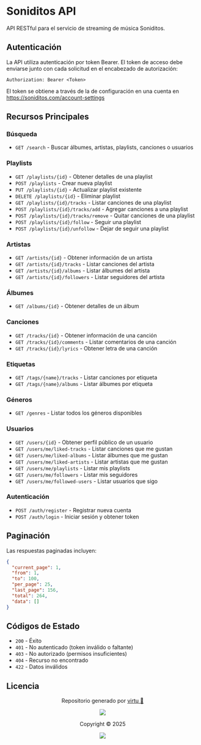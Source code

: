 # Soniditos API

API RESTful para el servicio de streaming de música Soniditos.

## Autenticación

La API utiliza autenticación por token Bearer. El token de acceso debe enviarse junto con cada solicitud en el encabezado de autorización:

```
Authorization: Bearer <Token>
```

El token se obtiene a través de la de configuración en una cuenta en https://soniditos.com/account-settings

## Recursos Principales

### Búsqueda
- `GET /search` - Buscar álbumes, artistas, playlists, canciones o usuarios

### Playlists
- `GET /playlists/{id}` - Obtener detalles de una playlist
- `POST /playlists` - Crear nueva playlist
- `PUT /playlists/{id}` - Actualizar playlist existente
- `DELETE /playlists/{id}` - Eliminar playlist
- `GET /playlists/{id}/tracks` - Listar canciones de una playlist
- `POST /playlists/{id}/tracks/add` - Agregar canciones a una playlist
- `POST /playlists/{id}/tracks/remove` - Quitar canciones de una playlist
- `POST /playlists/{id}/follow` - Seguir una playlist
- `POST /playlists/{id}/unfollow` - Dejar de seguir una playlist

### Artistas
- `GET /artists/{id}` - Obtener información de un artista
- `GET /artists/{id}/tracks` - Listar canciones del artista
- `GET /artists/{id}/albums` - Listar álbumes del artista
- `GET /artists/{id}/followers` - Listar seguidores del artista

### Álbumes
- `GET /albums/{id}` - Obtener detalles de un álbum

### Canciones
- `GET /tracks/{id}` - Obtener información de una canción
- `GET /tracks/{id}/comments` - Listar comentarios de una canción
- `GET /tracks/{id}/lyrics` - Obtener letra de una canción

### Etiquetas
- `GET /tags/{name}/tracks` - Listar canciones por etiqueta
- `GET /tags/{name}/albums` - Listar álbumes por etiqueta

### Géneros
- `GET /genres` - Listar todos los géneros disponibles

### Usuarios
- `GET /users/{id}` - Obtener perfil público de un usuario
- `GET /users/me/liked-tracks` - Listar canciones que me gustan
- `GET /users/me/liked-albums` - Listar álbumes que me gustan
- `GET /users/me/liked-artists` - Listar artistas que me gustan
- `GET /users/me/playlists` - Listar mis playlists
- `GET /users/me/followers` - Listar mis seguidores
- `GET /users/me/followed-users` - Listar usuarios que sigo

### Autenticación
- `POST /auth/register` - Registrar nueva cuenta
- `POST /auth/login` - Iniciar sesión y obtener token

## Paginación

Las respuestas paginadas incluyen:

```json
{
  "current_page": 1,
  "from": 1,
  "to": 100,
  "per_page": 25,
  "last_page": 156,
  "total": 264,
  "data": []
}
```

## Códigos de Estado

- `200` - Éxito
- `401` - No autenticado (token inválido o faltante)
- `403` - No autorizado (permisos insuficientes)
- `404` - Recurso no encontrado
- `422` - Datos inválidos

## Licencia

<p align="center">
	Repositorio generado por <a href="https://github.com/sabiopobre" target="_blank">virtu 🎣</a>
</p>

<p align="center">
	<img src="https://soniditos.com/cat_footer.svg" />
</p>

<p align="center">
	Copyright &copy; 2025
</p>

<p align="center">
	<a href="/LICENSE"><img src="https://img.shields.io/static/v1.svg?style=for-the-badge&label=License&message=MIT&logoColor=d9e0ee&colorA=363a4f&colorB=b7bdf8"/></a>
</p>
